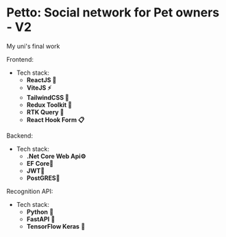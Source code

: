 # Petto: Social network for Pet owners - V2

My uni's final work

Frontend:

- Tech stack:
  - **ReactJS 🚀**
  - **ViteJS ⚡️**
  - **TailwindCSS 💅**
  - **Redux Toolkit 🔄**
  - **RTK Query 📡**
  - **React Hook Form 📋**

Backend:

- Tech stack:
  - **.Net Core Web Api⚙️**
  - **EF Core🚀**
  - **JWT🔐**
  - **PostGRES📅**

Recognition API:

- Tech stack:
  - **Python** 🐍
  - **FastAPI** 🚀
  - **TensorFlow Keras** 🧠
